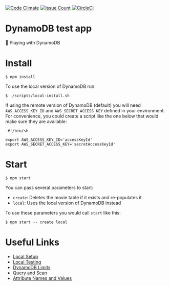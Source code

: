 [![Code Climate](https://codeclimate.com/github/obartra/dynamo/badges/gpa.svg)](https://codeclimate.com/github/obartra/dynamo)
[![Issue Count](https://codeclimate.com/github/obartra/dynamo/badges/issue_count.svg)](https://codeclimate.com/github/obartra/dynamo)
[![CircleCI](https://circleci.com/gh/obartra/dynamo/tree/master.svg?style=shield)](https://circleci.com/gh/obartra/dynamo/tree/master)

# DynamoDB test app

🤾 Playing with DynamoDB

# Install

```shell
$ npm install
```

To use the local version of DynamoDB run:

```shell
$ ./scripts/local-install.sh
```

If using the remote version of DynamoDB (default) you will need `AWS_ACCESS_KEY_ID` and `AWS_SECRET_ACCESS_KEY` defined in your environment. For convenience, you could create a script like the one below that would make sure they are available:

```shell
 #!/bin/sh

export AWS_ACCESS_KEY_ID='accessKeyId'
export AWS_SECRET_ACCESS_KEY='secretAccessKeyId'
```

# Start

```shell
$ npm start
```

You can pass several parameters to start:

- `create`: Deletes the movie table if it exists and re-populates it
- `local`: Uses the local version of DynamoDB instead

To use these parameters you would call `start` like this:

```shell
$ npm start -- create local
```

# Useful Links

- [Local Setup](http://eng.hakopako.net/entry/2016/08/01/100000)
- [Local Testing](http://josephmr.com/dynamodb-testing-locally-with-node/)
- [DynamoDB Limits](https://docs.aws.amazon.com/amazondynamodb/latest/developerguide/Limits.html)
- [Query and Scan](https://docs.aws.amazon.com/amazondynamodb/latest/gettingstartedguide/GettingStarted.NodeJs.04.html)
- [Attribute Names and Values](https://docs.aws.amazon.com/amazondynamodb/latest/developerguide/ExpressionPlaceholders.html#ExpressionAttributeNames)
